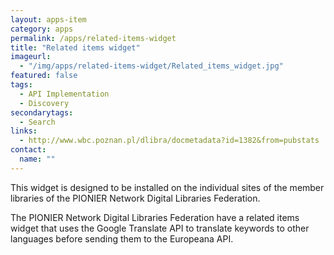 ```yaml
---
layout: apps-item
category: apps
permalink: /apps/related-items-widget
title: "Related items widget"
imageurl:
  - "/img/apps/related-items-widget/Related_items_widget.jpg"
featured: false
tags:
  - API Implementation
  - Discovery
secondarytags:
  - Search
links:
  - http://www.wbc.poznan.pl/dlibra/docmetadata?id=1382&from=pubstats
contact: 
  name: ""
---
```

This widget is designed to be installed on the individual sites of the member libraries of the PIONIER Network Digital Libraries Federation.

The PIONIER Network Digital Libraries Federation have a related items widget that uses the Google Translate API to translate keywords to other languages before sending them to the Europeana API.
